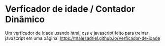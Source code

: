 # Verficador de idade / Contador Dinâmico
Um verficador de idade usando html, css e javascript feito para treinar javascript em uma página.
https://thalesadriel.github.io/Verficador-de-idade
